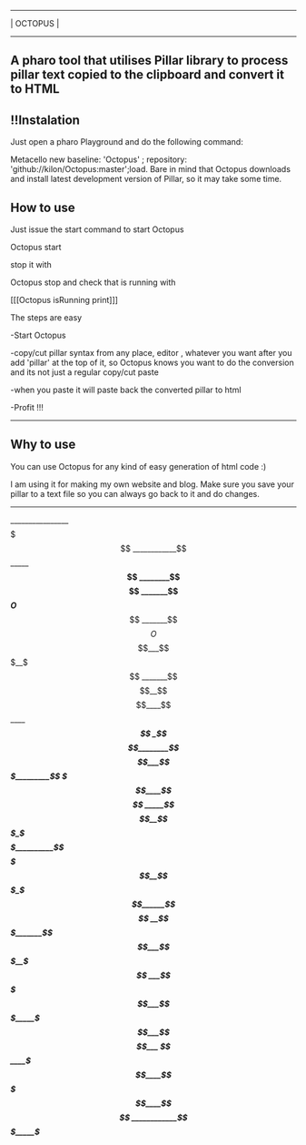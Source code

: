 _____________
|   OCTOPUS      |
***************
A pharo tool that utilises Pillar library to process pillar text copied to the clipboard and convert it to HTML
------------------------
!!Instalation
------------------------
Just open a pharo Playground and do the following command:

Metacello new baseline: 'Octopus' ; repository: 'github://kilon/Octopus:master';load.
Bare in mind that Octopus downloads and install latest development version of Pillar, so it may take some time.

How to use
----------------------
Just issue the start command to start Octopus

Octopus start
 
stop it with

Octopus stop 
and check that is running with

[[[Octopus isRunning print]]]


The steps are easy

-Start Octopus

-copy/cut pillar syntax from any place, editor , whatever you want after you add 'pillar' at the top of it, so Octopus knows you want to do the conversion and its not just a regular copy/cut paste

-when you paste it will paste back the converted pillar to html

-Profit !!!
**************
Why to use
-----------------------
You can use Octopus for any kind of easy generation of html code :)

I am using it for making my own website and blog. Make sure you save your pillar to a text file so you can always go back to it and do changes.

**************************************

________________$$$$$$$
____________$$$$$$$$$$$$$$
_________$$$$$$$$$$$$$$$$$$
________$$$$$$$$$$$$$$$$$$$$
_______$$$$$$$$$$$$$$$O$$$$$____$$$$$$
_______$$$$$$$$O$$$$$$$$$$$$___$$$__$$$
_______$$$$$$$$$$$$$$$$$$$$__$$$$____$$
________$$$$$$$$$$$$$$$$$$$$$$$$
_________$$$$$$$$$$$$$$$$$$$$$$$$$$$$$$
_$$$$$$_____$$$$$$$$$$$$$$$$$$________$$
$$___$$$$$$$$$$$$$$$$$$$$$$$_________$$
_$$$____$$$$$$$$$$$$$$$$$$$$$$$$$$$$
_____$$$$$$$$__$$$_$$$$$$__________$$
___$$$$_______$$$__$$$_$$$______$$$$
__$$$_______$$$$___$$$__$$$
___$$$$$___$$$_____$$$___$$$$___ $$
____$$$____$$$$$$__$$$____$$$$$$$$
____________$$$_____$$$$$___$$$$            

